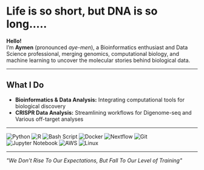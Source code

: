 # Life is so short, but DNA is so long.....

**Hello!**  
I’m **Aymen** (pronounced *aye-men*), a Bioinformatics enthusiast and Data Science professional, merging genomics, computational biology, and machine learning to uncover the molecular stories behind biological data.

---

## What I Do  

- **Bioinformatics & Data Analysis:** Integrating computational tools for biological discovery  
- **CRISPR Data Analysis:** Streamlining workflows for Digenome-seq and Various off-target analyses  


---

![Python](https://img.shields.io/badge/python-3670A0?style=for-the-badge&logo=python&logoColor=ffdd54)
![R](https://img.shields.io/badge/r-%23276DC3.svg?style=for-the-badge&logo=r&logoColor=white)
![Bash Script](https://img.shields.io/badge/bash_script-%23121011.svg?style=for-the-badge&logo=gnu-bash&logoColor=white)
![Docker](https://img.shields.io/badge/docker-%230db7ed.svg?style=for-the-badge&logo=docker&logoColor=white)
![Nextflow](https://img.shields.io/badge/Nextflow-0DC09D?style=for-the-badge&logo=nextflow)
![Git](https://img.shields.io/badge/git-%23F05033.svg?style=for-the-badge&logo=git&logoColor=white)
![Jupyter Notebook](https://img.shields.io/badge/Jupyter-F37626.svg?style=for-the-badge&logo=Jupyter&logoColor=white)
![AWS](https://img.shields.io/badge/AWS-%23FF9900?style=for-the-badge&logo=amazon-aws&logoColor=white)
![Linux](https://img.shields.io/badge/Linux-FCC624?style=for-the-badge&logo=linux&logoColor=black)

---

*"We Don’t Rise To Our Expectations, But Fall To Our Level of Training"*  


